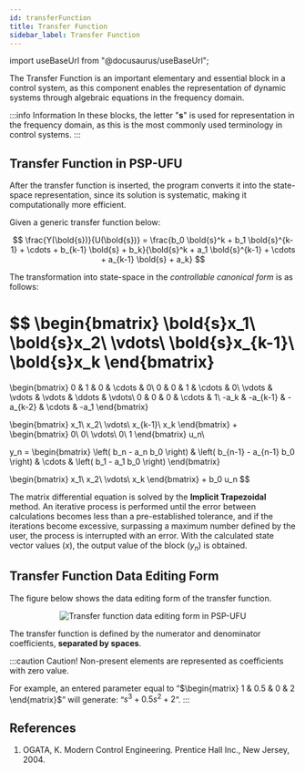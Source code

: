 ```yaml
---
id: transferFunction
title: Transfer Function
sidebar_label: Transfer Function
---
```

import useBaseUrl from "@docusaurus/useBaseUrl";

<link rel="stylesheet" href={useBaseUrl("katex/katex.min.css")} />

The Transfer Function is an important elementary and essential block in a control system, as this component enables the representation of dynamic systems through algebraic equations in the frequency domain.

:::info Information
In these blocks, the letter "**s**" is used for representation in the frequency domain, as this is the most commonly used terminology in control systems.
:::

## Transfer Function in PSP-UFU

After the transfer function is inserted, the program converts it into the state-space representation, since its solution is systematic, making it computationally more efficient.

Given a generic transfer function below:

$$
\frac{Y(\bold{s})}{U(\bold{s})} = \frac{b_0 \bold{s}^k + b_1 \bold{s}^{k-1} + \cdots + b_{k-1} \bold{s} + b_k}{\bold{s}^k + a_1 \bold{s}^{k-1} + \cdots + a_{k-1} \bold{s} + a_k}
$$

The transformation into state-space in the *controllable canonical form* is as follows:

$$
\begin{bmatrix}
\bold{s}x_1\\
\bold{s}x_2\\
\vdots\\
\bold{s}x_{k-1}\\
\bold{s}x_k
\end{bmatrix}
=
\begin{bmatrix}
0 & 1 & 0 & \cdots & 0\\
0 & 0 & 1 & \cdots & 0\\
\vdots & \vdots & \vdots & \ddots & \vdots\\
0 & 0 & 0 & \cdots & 1\\
-a_k & -a_{k-1} & -a_{k-2} & \cdots & -a_1
\end{bmatrix}

\begin{bmatrix}
x_1\\
x_2\\
\vdots\\
x_{k-1}\\
x_k
\end{bmatrix}
+
\begin{bmatrix}
0\\
0\\
\vdots\\
0\\
1
\end{bmatrix}
u_n\\

y_n =
\begin{bmatrix}
\left( b_n - a_n b_0 \right) & \left( b_{n-1} - a_{n-1} b_0 \right) & \cdots & \left( b_1 - a_1 b_0 \right)
\end{bmatrix}

\begin{bmatrix}
x_1\\
x_2\\
\vdots\\
x_k
\end{bmatrix}
+
b_0 u_n
$$

The matrix differential equation is solved by the **Implicit Trapezoidal** method. An iterative process is performed until the error between calculations becomes less than a pre-established tolerance, and if the iterations become excessive, surpassing a maximum number defined by the user, the process is interrupted with an error. With the calculated state vector values ($x$), the output value of the block ($y_n$) is obtained.

## Transfer Function Data Editing Form

The figure below shows the data editing form of the transfer function.

<div><center><img src={useBaseUrl("images/transferFunctionForm.png")} alt="Transfer function data editing form in PSP-UFU" title="Transfer function data editing form in PSP-UFU" /></center></div>

The transfer function is defined by the numerator and denominator coefficients, **separated by spaces**.

:::caution Caution!
Non-present elements are represented as coefficients with zero value.

For example, an entered parameter equal to “$\begin{matrix} 1 & 0.5 & 0 & 2 \end{matrix}$” will generate: “$s^3+0.5s^2+2$”.
:::

## References

1. OGATA, K. Modern Control Engineering. Prentice Hall Inc., New Jersey, 2004.
